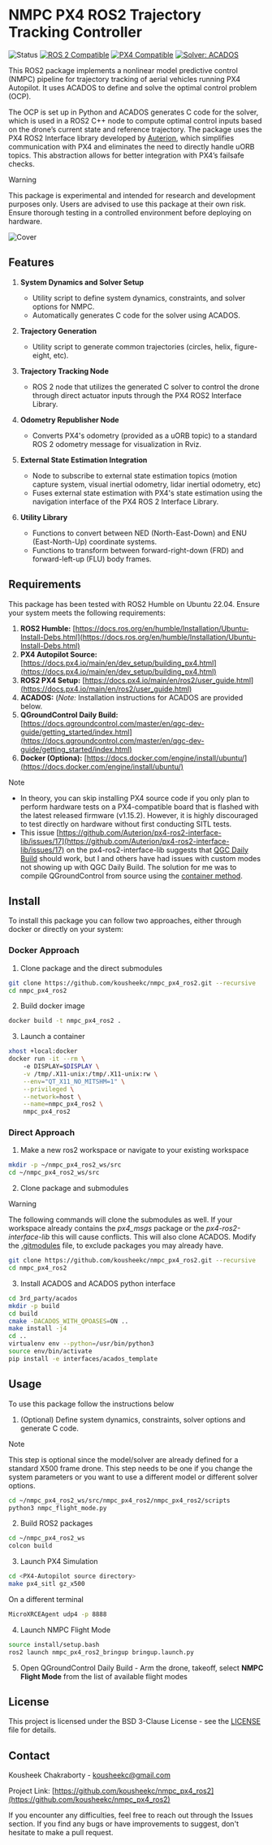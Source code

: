 # NMPC PX4 ROS2 Trajectory Tracking Controller


![Status](https://img.shields.io/badge/Status-Experimental-orange)
[![ROS 2 Compatible](https://img.shields.io/badge/ROS%202-Humble-blue)](https://docs.ros.org/en/humble/index.html)
[![PX4 Compatible](https://img.shields.io/badge/PX4-Autopilot-pink)](https://github.com/PX4/PX4-Autopilot)
[![Solver: ACADOS](https://img.shields.io/badge/Solver-ACADOS-brightgreen)](https://github.com/acados/acados)

This ROS2 package implements a nonlinear model predictive control (NMPC) pipeline for trajectory tracking of aerial vehicles running PX4 Autopilot. It uses ACADOS to define and solve the optimal control problem (OCP).

The OCP is set up in Python and ACADOS generates C code for the solver, which is used in a ROS2 C++ node to compute optimal control inputs based on the drone’s current state and reference trajectory. The package uses the PX4 ROS2 Interface library developed by [Auterion](https://github.com/Auterion/px4-ros2-interface-lib), which simplifies communication with PX4 and eliminates the need to directly handle uORB topics. This abstraction allows for better integration with PX4’s failsafe checks.

> [!WARNING]
> This package is experimental and intended for research and development purposes only. Users are advised to use this package at their own risk. Ensure thorough testing in a controlled environment before deploying on hardware.

![Cover](media/nmpc_px4_ros2_clip.gif)

## Features
1. **System Dynamics and Solver Setup**  
   - Utility script to define system dynamics, constraints, and solver options for NMPC.  
   - Automatically generates C code for the solver using ACADOS.  

2. **Trajectory Generation**  
   - Utility script to generate common trajectories (circles, helix, figure-eight, etc).  

3. **Trajectory Tracking Node**  
   - ROS 2 node that utilizes the generated C solver to control the drone through direct actuator inputs through the PX4 ROS2 Interface Library.  

4. **Odometry Republisher Node**  
   - Converts PX4's odometry (provided as a uORB topic) to a standard ROS 2 odometry message for visualization in Rviz.  

5. **External State Estimation Integration**  
   - Node to subscribe to external state estimation topics (motion capture system, visual inertial odometry, lidar inertial odometry, etc)
   - Fuses external state estimation with PX4's state estimation using the navigation interface of the PX4 ROS 2 Interface Library.  

6. **Utility Library**  
   - Functions to convert between NED (North-East-Down) and ENU (East-North-Up) coordinate systems.  
   - Functions to transform between forward-right-down (FRD) and forward-left-up (FLU) body frames.  

## Requirements
This package has been tested with ROS2 Humble on Ubuntu 22.04. Ensure your system meets the following requirements:  
  
1. **ROS2 Humble:** [https://docs.ros.org/en/humble/Installation/Ubuntu-Install-Debs.html](https://docs.ros.org/en/humble/Installation/Ubuntu-Install-Debs.html)
2. **PX4 Autopilot Source:** [https://docs.px4.io/main/en/dev_setup/building_px4.html](https://docs.px4.io/main/en/dev_setup/building_px4.html)
3. **ROS2 PX4 Setup:** [https://docs.px4.io/main/en/ros2/user_guide.html](https://docs.px4.io/main/en/ros2/user_guide.html)
4. **ACADOS:** (*Note:* Installation instructions for ACADOS are provided below.
5. **QGroundControl Daily Build:** [https://docs.qgroundcontrol.com/master/en/qgc-dev-guide/getting_started/index.html](https://docs.qgroundcontrol.com/master/en/qgc-dev-guide/getting_started/index.html)
6. **Docker (Optiona):** [https://docs.docker.com/engine/install/ubuntu/](https://docs.docker.com/engine/install/ubuntu/)

> [!NOTE]
>    - In theory, you can skip installing PX4 source code if you only plan to perform hardware tests on a PX4-compatible board that is flashed with the latest released firmware (v1.15.2). However, it is highly discouraged to test directly on hardware without first conducting SITL tests.
>    - This issue [https://github.com/Auterion/px4-ros2-interface-lib/issues/17](https://github.com/Auterion/px4-ros2-interface-lib/issues/17) on the px4-ros2-interface-lib suggests that [QGC Daily Build](https://docs.qgroundcontrol.com/master/en/qgc-user-guide/releases/daily_builds.html) should work, but I and others have had issues with custom modes not showing up with QGC Daily Build. The solution for me was to compile QGroundControl from source using the [container method](https://docs.qgroundcontrol.com/master/en/qgc-dev-guide/getting_started/container.html).

## Install
To install this package you can follow two approaches, either through docker or directly on your system:

### Docker Approach
1. Clone package and the direct submodules
```bash
git clone https://github.com/kousheekc/nmpc_px4_ros2.git --recursive
cd nmpc_px4_ros2
```
2. Build docker image
```bash
docker build -t nmpc_px4_ros2 .
```
3. Launch a container
```bash
xhost +local:docker
docker run -it --rm \                               
    -e DISPLAY=$DISPLAY \
    -v /tmp/.X11-unix:/tmp/.X11-unix:rw \
    --env="QT_X11_NO_MITSHM=1" \
    --privileged \
    --network=host \
    --name=nmpc_px4_ros2 \
    nmpc_px4_ros2
```

### Direct Approach
1. Make a new ros2 workspace or navigate to your existing workspace
```bash
mkdir -p ~/nmpc_px4_ros2_ws/src
cd ~/nmpc_px4_ros2_ws/src
```
2. Clone package and submodules
> [!WARNING]
> The following commands will clone the submodules as well. If your workspace already contains the *px4_msgs* package or the *px4-ros2-interface-lib* this will cause conflicts. This will also clone ACADOS. Modify the [.gitmodules](https://github.com/kousheekc/nmpc_px4_ros2/blob/main/.gitmodules) file, to exclude packages you may already have.
```bash
git clone https://github.com/kousheekc/nmpc_px4_ros2.git --recursive
cd nmpc_px4_ros2
```
3. Install ACADOS and ACADOS python interface
```bash
cd 3rd_party/acados
mkdir -p build
cd build
cmake -DACADOS_WITH_QPOASES=ON ..
make install -j4
cd ..
virtualenv env --python=/usr/bin/python3
source env/bin/activate
pip install -e interfaces/acados_template
```

## Usage
To use this package follow the instructions below

1. (Optional) Define system dynamics, constraints, solver options and generate C code.
> [!NOTE]
> This step is optional since the model/solver are already defined for a standard X500 frame drone. This step needs to be one if you change the system parameters or you want to use a different model or different solver options.
```bash
cd ~/nmpc_px4_ros2_ws/src/nmpc_px4_ros2/nmpc_px4_ros2/scripts
python3 nmpc_flight_mode.py
```

2. Build ROS2 packages
```bash
cd ~/nmpc_px4_ros2_ws
colcon build
```

3. Launch PX4 Simulation
```bash
cd <PX4-Autopilot source directory>
make px4_sitl gz_x500
```
On a different terminal
```bash
MicroXRCEAgent udp4 -p 8888
```

4. Launch NMPC Flight Mode
```bash
source install/setup.bash
ros2 launch nmpc_px4_ros2_bringup bringup.launch.py
```

5. Open QGroundControl Daily Build - Arm the drone, takeoff, select **NMPC Flight Mode** from the list of available flight modes

## License
This project is licensed under the BSD 3-Clause License - see the [LICENSE](https://github.com/kousheekc/nmpc_px4_ros2/blob/main/LICENSE) file for details.

## Contact
Kousheek Chakraborty - kousheekc@gmail.com

Project Link: [https://github.com/kousheekc/nmpc_px4_ros2](https://github.com/kousheekc/nmpc_px4_ros2)

If you encounter any difficulties, feel free to reach out through the Issues section. If you find any bugs or have improvements to suggest, don't hesitate to make a pull request.
